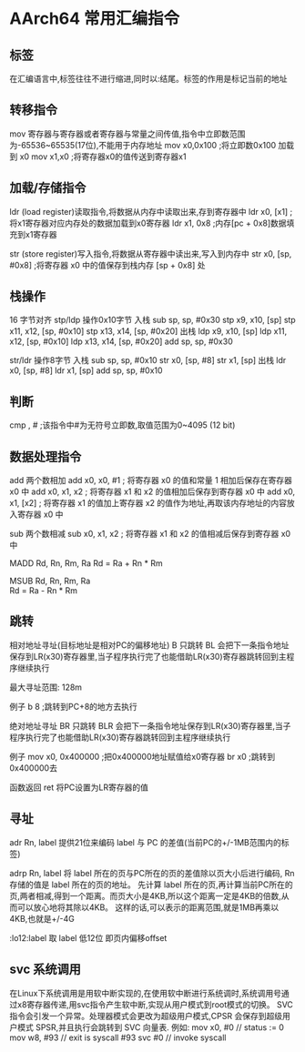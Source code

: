 # AArch64 常用汇编指令

## 标签

在汇编语言中,标签往往不进行缩进,同时以:结尾。标签的作用是标记当前的地址

## 转移指令

mov     寄存器与寄存器或者寄存器与常量之间传值,指令中立即数范围为-65536~65535(17位),不能用于内存地址
mov x0,0x100            ;将立即数0x100 加载到 x0
mov x1,x0               ;将寄存器x0的值传送到寄存器x1

## 加载/存储指令

ldr     (load register)读取指令,将数据从内存中读取出来,存到寄存器中
ldr x0, [x1]       ;将x1寄存器对应内存处的数据加载到x0寄存器
ldr x1, 0x8       ;内存[pc + 0x8]数据填充到x1寄存器

str     (store register)写入指令,将数据从寄存器中读出来,写入到内存中
str x0, [sp, #0x8]      ;将寄存器 x0 中的值保存到栈内存 [sp + 0x8] 处

## 栈操作

16 字节对齐
stp/ldp 操作0x10字节
入栈
sub     sp,     sp,     #0x30
stp     x9,     x10,    [sp]
stp     x11,    x12,    [sp, #0x10]
stp     x13,    x14,    [sp, #0x20]
出栈
ldp     x9,     x10,    [sp]
ldp     x11,    x12,    [sp, #0x10]
ldp     x13,    x14,    [sp, #0x20]
add     sp,     sp,     #0x30

str/ldr 操作8字节
入栈
sub sp, sp, #0x10
str x0, [sp, #8]
str x1, [sp]
出栈
ldr x0, [sp, #8]
ldr x1, [sp]
add sp, sp, #0x10

## 判断

cmp <wn>, #<imm>        ;该指令中#<imm>为无符号立即数,取值范围为0~4095 (12 bit)

## 数据处理指令

add     两个数相加
add x0, x0, #1          ; 将寄存器 x0 的值和常量 1 相加后保存在寄存器 x0 中
add x0, x1, x2          ; 将寄存器 x1 和 x2 的值相加后保存到寄存器 x0 中
add x0, x1, [x2]        ; 将寄存器 x1 的值加上寄存器 x2 的值作为地址,再取该内存地址的内容放入寄存器 x0 中

sub     两个数相减
sub x0, x1, x2          ; 将寄存器 x1 和 x2 的值相减后保存到寄存器 x0 中

MADD Rd, Rn, Rm, Ra
Rd = Ra + Rn * Rm

MSUB Rd, Rn, Rm, Ra  
Rd = Ra - Rn * Rm

## 跳转

相对地址寻址(目标地址是相对PC的偏移地址)
B       只跳转
BL      会把下一条指令地址保存到LR(x30)寄存器里,当子程序执行完了也能借助LR(x30)寄存器跳转回到主程序继续执行

最大寻址范围: 128m

例子
b 8                     ;跳转到PC+8的地方去执行

绝对地址寻址
BR      只跳转
BLR     会把下一条指令地址保存到LR(x30)寄存器里,当子程序执行完了也能借助LR(x30)寄存器跳转回到主程序继续执行

例子
mov x0, 0x400000        ;把0x400000地址赋值给x0寄存器
br x0                   ;跳转到0x400000去

函数返回
ret     将PC设置为LR寄存器的值

## 寻址

adr  Rn,  label
提供21位来编码 label 与 PC 的差值(当前PC的+/-1MB范围内的标签)

adrp  Rn, label
将 label 所在的页与PC所在的页的差值除以页大小后进行编码, Rn 存储的值是 label 所在的页的地址。
先计算 label 所在的页,再计算当前PC所在的页,两者相减,得到一个距离。而页大小是4KB,所以这个距离一定是4KB的倍数,从而可以放心地将其除以4KB。
这样的话,可以表示的距离范围,就是1MB再乘以4KB,也就是+/-4G

:lo12:label
取 label 低12位 即页内偏移offset

## svc 系统调用

在Linux下系统调用是用软中断实现的,在使用软中断进行系统调时,系统调用号通过x8寄存器传递,用svc指令产生软中断,实现从用户模式到root模式的切换。
SVC 指令会引发一个异常。处理器模式会更改为超级用户模式,CPSR 会保存到超级用户模式 SPSR,并且执行会跳转到 SVC 向量表.
例如:
    mov     x0, #0         // status := 0
    mov     w8, #93        // exit is syscall #93
    svc     #0             // invoke syscall
